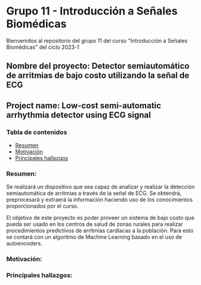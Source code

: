 # Grupo 11 - Introducción a Señales Biomédicas
Bienvenidos al repositorio del grupo 11 del curso "Introducción a Señales Biomédicas" del ciclo 2023-1

## Nombre del proyecto: Detector semiautomático de arritmias de bajo costo utilizando la señal de ECG
## Project name: Low-cost semi-automatic arrhythmia detector using ECG signal




### Tabla de contenidos
- [Resumen](https://github.com/jorgemedina2804/Grupo-11-Introduccion-a-Senhales-Biomedica/tree/main#resumen)
- [Motivación](https://github.com/jorgemedina2804/Grupo-11-Introduccion-a-Senhales-Biomedica/tree/main#motivaci%C3%B3n)
- [Principales hallazgos](https://github.com/jorgemedina2804/Grupo-11-Introduccion-a-Senhales-Biomedica/tree/main#principales-hallazgos)

### Resumen:
Se realizará un dispositivo que sea capaz de analizar y realizar la detección semiautomática de arritmias a través de la señal de ECG. Se obtendrá, preprocesará y extraerá la información haciendo uso de los conocimientos proporcionados por el curso.

El objetivo de este proyecto es poder proveer un sistema de bajo costo que pueda ser usado en los centros de salud de zonas rurales para realizar procedimientos predictivos de arritmias cardíacas a la población. Para esto se contará con un algoritmo de Machine Learning basado en el uso de autoencoders.
### Motivación:

### Principales hallazgos:
